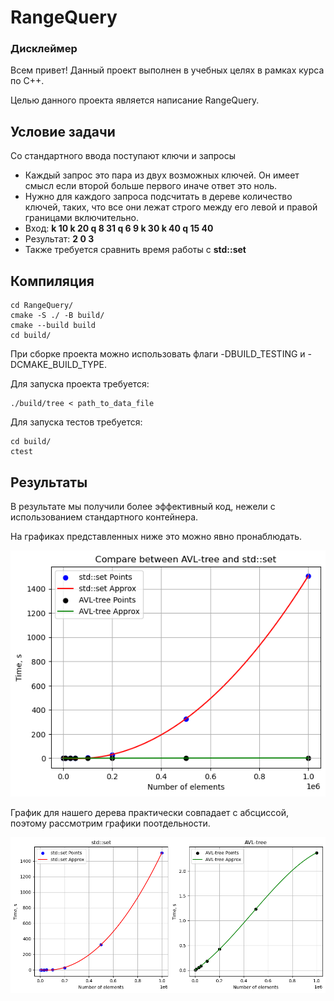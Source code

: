 # RangeQuery
### Дисклеймер
Всем привет!
Данный проект выполнен в учебных целях в рамках курса по C++. 

Целью данного проекта является написание RangeQuery.

## Условие задачи
Со стандартного ввода поступают ключи и запросы
* Каждый запрос это пара из двух возможных ключей. Он имеет смысл если
второй больше первого иначе ответ это ноль.
* Нужно для каждого запроса подсчитать в дереве количество ключей, таких,
что все они лежат строго между его левой и правой границами
включительно.
* Вход: **k 10 k 20 q 8 31 q 6 9 k 30 k 40 q 15 40**
* Результат: **2 0 3**
* Также требуется сравнить время работы с **std::set**

## Компиляция
```
cd RangeQuery/
cmake -S ./ -B build/
cmake --build build
cd build/
```
При сборке проекта можно использовать флаги -DBUILD_TESTING и -DCMAKE_BUILD_TYPE.

Для запуска проекта требуется:

```
./build/tree < path_to_data_file
```

Для запуска тестов требуется:
```
cd build/
ctest
```

## Результаты
В результате мы получили более эффективный код, нежели с использованием стандартного контейнера.

На графиках представленных ниже это можно явно пронаблюдать.

![alt text](images/compare.png)

График для нашего дерева практически совпадает с абсциссой, поэтому рассмотрим графики поотдельности.

![alt text](images/two_graphics.png)
